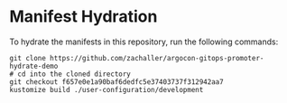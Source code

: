 # Manifest Hydration

To hydrate the manifests in this repository, run the following commands:

```shell
git clone https://github.com/zachaller/argocon-gitops-promoter-hydrate-demo
# cd into the cloned directory
git checkout f657e0e1a90baf6dedfc5e37403737f312942aa7
kustomize build ./user-configuration/development
```

